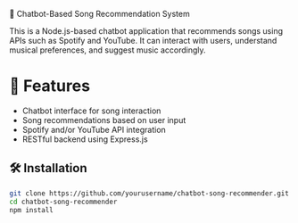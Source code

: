 🎵 Chatbot-Based Song Recommendation System

This is a Node.js-based chatbot application that recommends songs using APIs such as Spotify and YouTube. It can interact with users, understand musical preferences, and suggest music accordingly.

# 🚀 Features

- Chatbot interface for song interaction
- Song recommendations based on user input
- Spotify and/or YouTube API integration
- RESTful backend using Express.js

## 🛠️ Installation

```bash
git clone https://github.com/yourusername/chatbot-song-recommender.git
cd chatbot-song-recommender
npm install
